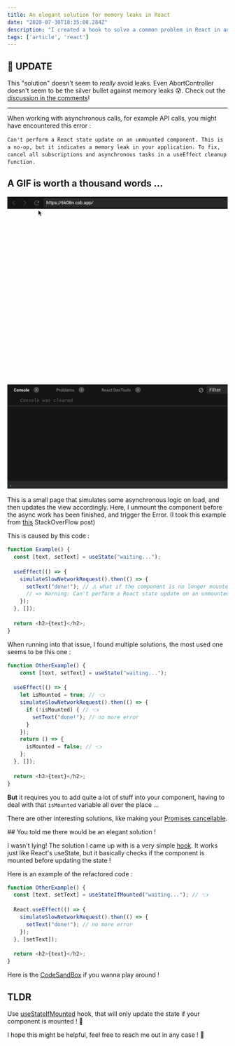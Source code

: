 ```yaml
---
title: An elegant solution for memory leaks in React
date: "2020-07-30T18:35:00.284Z"
description: "I created a hook to solve a common problem in React in an elegant way"
tags: ['article', 'react']
---
```


## 🔴 UPDATE

This "solution" doesn't seem to *really* avoid leaks. Even AbortController doesn't seem to be the silver bullet against memory leaks 😰.
Check out the [discussion in the comments](https://dev.to/nans/an-elegant-solution-for-memory-leaks-in-react-1hol)!

----

When working with asynchronous calls, for example API calls, you might have encountered this error :

`Can't perform a React state update on an unmounted component. This is  a no-op, but it indicates a memory leak in your application. To fix,  cancel all subscriptions and asynchronous tasks in a useEffect cleanup  function.`



## A GIF is worth a thousand words ...

![leaky GIF](./res/leaky.gif)

This is a small page that simulates some asynchronous logic on load, and then updates the view accordingly. Here, I unmount the component before the async work has been finished, and trigger the Error. (I took this example from [this](https://stackoverflow.com/questions/56442582/react-hooks-cant-perform-a-react-state-update-on-an-unmounted-component/63176693#63176693) StackOverFlow post)

This is caused by this code :

`````javascript
function Example() {
  const [text, setText] = useState("waiting...");

  useEffect(() => {
    simulateSlowNetworkRequest().then(() => {
      setText("done!"); // ⚠️ what if the component is no longer mounted ?
      // => Warning: Can't perform a React state update on an unmounted component.
    });
  }, []);

  return <h2>{text}</h2>;
}
`````

When running into that issue, I found multiple solutions, the most used one seems to be this one :

`````javascript
function OtherExample() {
	const [text, setText] = useState("waiting...");

  useEffect(() => {
    let isMounted = true; // 👈
    simulateSlowNetworkRequest().then(() => {
      if (!isMounted) { // 👈
        setText("done!"); // no more error
      }
    });
    return () => {
      isMounted = false; // 👈
    };
  }, []);

  return <h2>{text}</h2>;
}
`````

**But** it requires you to add quite a lot of stuff into your component, having to deal with that `isMounted` variable all over the place ...

There are other interesting solutions, like making your [Promises cancellable](https://dev.to/viclafouch/cancel-properly-http-requests-in-react-hooks-and-avoid-memory-leaks-pd7).

## You told me there would be an elegant solution !

I wasn't lying! The solution I came up with is a very simple [hook](https://www.npmjs.com/package/use-state-if-mounted). It works just like React's useState, but it basically checks if the component is mounted before updating the state !

Here is an example of the refactored code :

```javascript
function OtherExample() {
  const [text, setText] = useStateIfMounted("waiting..."); // 👈

  React.useEffect(() => {
    simulateSlowNetworkRequest().then(() => {
      setText("done!"); // no more error
    });
  }, [setText]);

  return <h2>{text}</h2>;
}
```

Here is the [CodeSandBox](https://codesandbox.io/s/use-local-variable-to-avoid-setstate-on-unmouted-component-6k08n?file=/src/index.js:459-695) if you wanna play around !

## TLDR
Use [useStateIfMounted](https://www.npmjs.com/package/use-state-if-mounted) hook, that will only update the state if your component is mounted ! 🚀


I hope this might be helpful, feel free to reach me out in any case ! 🤗